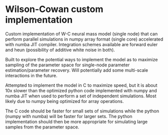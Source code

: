 # Wilson-Cowan custom implementation  
Custom implementation of W-C neural mass model (single node) that can perform parallel simulations in numpy array format (single core) accelerated with numba JIT compiler. Integration schemes available are forward euler and heun (possibility of additive white noise in both).

Built to explore the potential ways to implement the model as to maximize sampling of the parameter space for single-node parameter estimation/parameter recovery. 
Will potentially add some multi-scale interactions in the future.

Attempted to implement the model in C to maximize speed, but it is about 10x slower than the optimized python code implemented with numpy and numba JIT when used to perform a set of independent simulations. Most likely due to numpy being optimized for array operations. 

The C code should be faster for small sets of simulations while the python (numpy with numba) will be faster for larger sets. The python implementation should then be more appropriate for simulating large samples from the parameter space.
